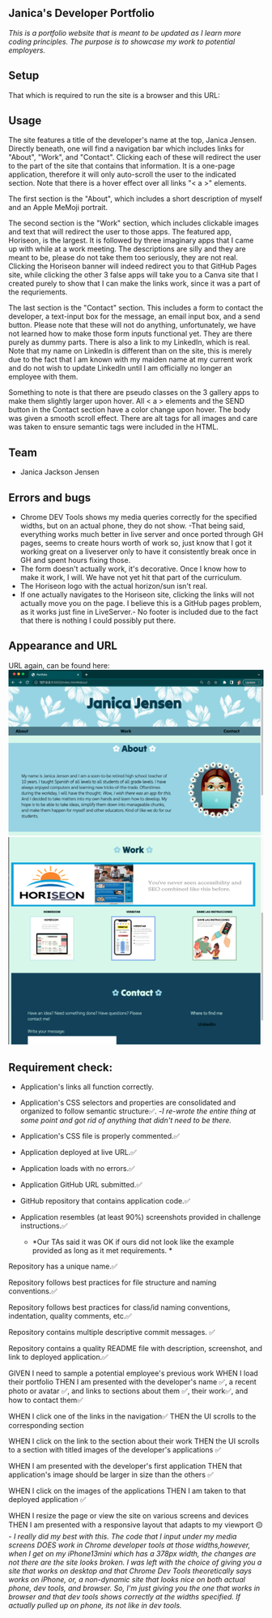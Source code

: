 
## Janica's Developer Portfolio 

*This is a portfolio website that is meant to be updated as I learn more coding principles. The purpose is to showcase my work to potential employers.* 




## Setup 
That which is required to run the site is a browser and this URL: 


## Usage

The site features a title of the developer's name at the top, Janica Jensen. Directly beneath, one will find a navigation bar which includes links for "About", "Work", and "Contact". Clicking each of these will redirect the user to the part of the site that contains that information. It is a one-page application, therefore it will only auto-scroll the user to the indicated section. Note that there is a hover effect over all links "< a >"
 elements. 
 
 The first section is the "About", which includes a short description of myself and an Apple MeMoji portrait. 

 The second section is the "Work" section, which includes clickable images and text that will redirect the user to those apps. The featured app, Horiseon, is the largest. It is followed by three imaginary apps that I came up with while at a work meeting. The descriptions are silly and they are meant to be, please do not take them too seriously, they are not real. Clicking the Horiseon banner will indeed redirect you to that GitHub Pages site, while clicking the other 3 false apps will take you to a Canva site that I created purely to show that I can make the links work, since it was a part of the requriements. 
 
 The last section is the "Contact" section. This includes a form to contact the developer, a text-input box for the message, an email input box, and a send button. Please note that these will not do anything, unfortunately, we have not learned how to make those form inputs functional yet. They are there purely as dummy parts. There is also a link to my LinkedIn, which is real. Note that my name on LinkedIn is different than on the site, this is merely due to the fact that I am known with my maiden name at my current work and do not wish to update LinkedIn until I am officially no longer an employee with them. 

Something to note is that there are pseudo classes on the 3 gallery apps to make them slightly larger upon hover. All < a > elements and the SEND button in the Contact section have a color change upon hover. The body was given a smooth scroll effect. There are alt tags for all images and care was taken to ensure semantic tags were included in the HTML. 

## Team

* Janica Jackson Jensen 

## Errors and bugs
 
- Chrome DEV Tools shows my media queries correctly for the specified widths, but on an actual phone, they do not show. 
-That being said, everything works much better in live server and once ported through GH pages, seems to create hours worth of work so, just know that I got it working great on a liveserver only to have it consistently break once in GH and spent hours fixing those. 
- The form doesn't actually work, it's decorative. Once I know how to make it work, I will. We have not yet hit that part of the curriculum. 
- The Horiseon logo with the actual horizon/sun isn't real. 
- If one actually navigates to the Horiseon site, clicking the links will not actually move you on the page. I believe this is a GitHub pages problem, as it works just fine in LiveServer.-  No footer is included due to the fact that there is nothing I could possibly put there. 

## Appearance and URL
URL again, can be found here: 
![](assets/app%20screenshot%201.png)
![](assets/app%20screenshot%202.png)

## Requirement check: 


- Application's links all function correctly.

- Application's CSS selectors and properties are consolidated  and organized to follow semantic structure✅.
     -*I re-wrote the entire thing at some point and got rid of anything that didn't need to be there.*

- Application's CSS file is properly commented.✅

- Application deployed at live URL.✅

- Application loads with no errors.✅

- Application GitHub URL submitted.✅

- GitHub repository that contains application code.✅

- Application resembles (at least 90%) screenshots provided in challenge instructions.✅
    - *Our TAs said it was OK if ours did not look like the example provided as long as it met requirements. *

Repository has a unique name.✅

Repository follows best practices for file structure and naming conventions.✅

Repository follows best practices for class/id naming conventions, indentation, quality comments, etc.✅

Repository contains multiple descriptive commit messages. ✅

Repository contains a quality README file with description, screenshot, and link to deployed application.✅

GIVEN I need to sample a potential employee's previous work
WHEN I load their portfolio
THEN I am presented with the developer's name ✅, a recent photo or avatar ✅, and links to sections about them ✅, their work✅, and how to contact them✅

WHEN I click one of the links in the navigation✅
THEN the UI scrolls to the corresponding section

WHEN I click on the link to the section about their work
THEN the UI scrolls to a section with titled images of the developer's applications ✅

WHEN I am presented with the developer's first application
THEN that application's image should be larger in size than the others ✅

WHEN I click on the images of the applications 
THEN I am taken to that deployed application ✅

WHEN I resize the page or view the site on various screens and devices
THEN I am presented with a responsive layout that adapts to my viewport 🟡
    - *I really did my best with this. The code that I input under my media screens DOES work in Chrome developer tools at those widths,however, when I get on my iPhone13mini which has a 378px width, the changes are not there are the site looks broken. I was left with the choice of giving you a site that works on desktop and that Chrome Dev Tools theoretically says works on iPhone, or, a non-dynamic site that looks nice on both actual phone, dev tools, and browser. So, I'm just giving you the one that works in browser and that dev tools shows correctly at the widths specified. If actually pulled up on phone, its not like in dev tools.*